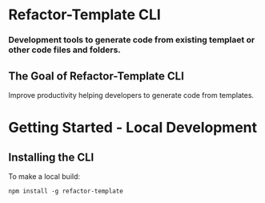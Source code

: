 # Refactor-Template CLI

### Development tools to generate code from existing templaet or other code files and folders.

## The Goal of Refactor-Template CLI

Improve productivity helping developers to generate code from templates.

# Getting Started - Local Development

## Installing the CLI

To make a local build:

```shell
npm install -g refactor-template
```
